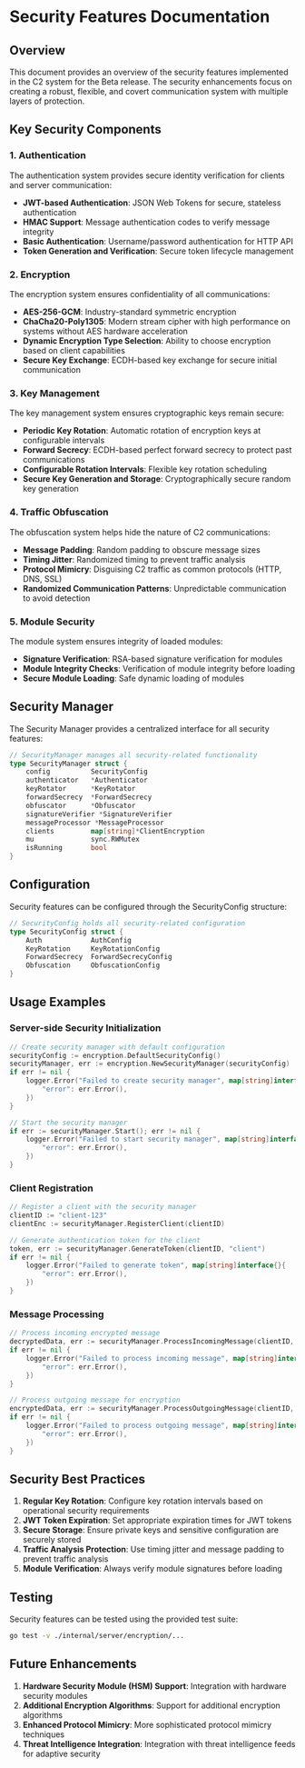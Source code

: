 # Security Features Documentation

## Overview
This document provides an overview of the security features implemented in the C2 system for the Beta release. The security enhancements focus on creating a robust, flexible, and covert communication system with multiple layers of protection.

## Key Security Components

### 1. Authentication
The authentication system provides secure identity verification for clients and server communication:

- **JWT-based Authentication**: JSON Web Tokens for secure, stateless authentication
- **HMAC Support**: Message authentication codes to verify message integrity
- **Basic Authentication**: Username/password authentication for HTTP API
- **Token Generation and Verification**: Secure token lifecycle management

### 2. Encryption
The encryption system ensures confidentiality of all communications:

- **AES-256-GCM**: Industry-standard symmetric encryption
- **ChaCha20-Poly1305**: Modern stream cipher with high performance on systems without AES hardware acceleration
- **Dynamic Encryption Type Selection**: Ability to choose encryption based on client capabilities
- **Secure Key Exchange**: ECDH-based key exchange for secure initial communication

### 3. Key Management
The key management system ensures cryptographic keys remain secure:

- **Periodic Key Rotation**: Automatic rotation of encryption keys at configurable intervals
- **Forward Secrecy**: ECDH-based perfect forward secrecy to protect past communications
- **Configurable Rotation Intervals**: Flexible key rotation scheduling
- **Secure Key Generation and Storage**: Cryptographically secure random key generation

### 4. Traffic Obfuscation
The obfuscation system helps hide the nature of C2 communications:

- **Message Padding**: Random padding to obscure message sizes
- **Timing Jitter**: Randomized timing to prevent traffic analysis
- **Protocol Mimicry**: Disguising C2 traffic as common protocols (HTTP, DNS, SSL)
- **Randomized Communication Patterns**: Unpredictable communication to avoid detection

### 5. Module Security
The module system ensures integrity of loaded modules:

- **Signature Verification**: RSA-based signature verification for modules
- **Module Integrity Checks**: Verification of module integrity before loading
- **Secure Module Loading**: Safe dynamic loading of modules

## Security Manager
The Security Manager provides a centralized interface for all security features:

```go
// SecurityManager manages all security-related functionality
type SecurityManager struct {
    config          SecurityConfig
    authenticator   *Authenticator
    keyRotator      *KeyRotator
    forwardSecrecy  *ForwardSecrecy
    obfuscator      *Obfuscator
    signatureVerifier *SignatureVerifier
    messageProcessor *MessageProcessor
    clients         map[string]*ClientEncryption
    mu              sync.RWMutex
    isRunning       bool
}
```

## Configuration
Security features can be configured through the SecurityConfig structure:

```go
// SecurityConfig holds all security-related configuration
type SecurityConfig struct {
    Auth            AuthConfig
    KeyRotation     KeyRotationConfig
    ForwardSecrecy  ForwardSecrecyConfig
    Obfuscation     ObfuscationConfig
}
```

## Usage Examples

### Server-side Security Initialization
```go
// Create security manager with default configuration
securityConfig := encryption.DefaultSecurityConfig()
securityManager, err := encryption.NewSecurityManager(securityConfig)
if err != nil {
    logger.Error("Failed to create security manager", map[string]interface{}{
        "error": err.Error(),
    })
}

// Start the security manager
if err := securityManager.Start(); err != nil {
    logger.Error("Failed to start security manager", map[string]interface{}{
        "error": err.Error(),
    })
}
```

### Client Registration
```go
// Register a client with the security manager
clientID := "client-123"
clientEnc := securityManager.RegisterClient(clientID)

// Generate authentication token for the client
token, err := securityManager.GenerateToken(clientID, "client")
if err != nil {
    logger.Error("Failed to generate token", map[string]interface{}{
        "error": err.Error(),
    })
}
```

### Message Processing
```go
// Process incoming encrypted message
decryptedData, err := securityManager.ProcessIncomingMessage(clientID, encryptedData)
if err != nil {
    logger.Error("Failed to process incoming message", map[string]interface{}{
        "error": err.Error(),
    })
}

// Process outgoing message for encryption
encryptedData, err := securityManager.ProcessOutgoingMessage(clientID, plainData)
if err != nil {
    logger.Error("Failed to process outgoing message", map[string]interface{}{
        "error": err.Error(),
    })
}
```

## Security Best Practices
1. **Regular Key Rotation**: Configure key rotation intervals based on operational security requirements
2. **JWT Token Expiration**: Set appropriate expiration times for JWT tokens
3. **Secure Storage**: Ensure private keys and sensitive configuration are securely stored
4. **Traffic Analysis Protection**: Use timing jitter and message padding to prevent traffic analysis
5. **Module Verification**: Always verify module signatures before loading

## Testing
Security features can be tested using the provided test suite:

```bash
go test -v ./internal/server/encryption/...
```

## Future Enhancements
1. **Hardware Security Module (HSM) Support**: Integration with hardware security modules
2. **Additional Encryption Algorithms**: Support for additional encryption algorithms
3. **Enhanced Protocol Mimicry**: More sophisticated protocol mimicry techniques
4. **Threat Intelligence Integration**: Integration with threat intelligence feeds for adaptive security
